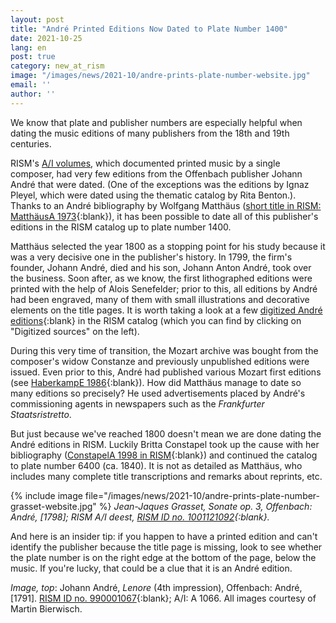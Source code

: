 ```yaml
---
layout: post
title: "André Printed Editions Now Dated to Plate Number 1400"
date: 2021-10-25
lang: en
post: true
category: new_at_rism
image: "/images/news/2021-10/andre-prints-plate-number-website.jpg"
email: ''
author: ''
---
```


We know that plate and publisher numbers are especially helpful when dating the music editions of many publishers from the 18th and 19th centuries.  

RISM's [A/I volumes](/publications.html#series-a-inventories-of-musical-sources), which documented printed music by a single composer, had very few editions from the Offenbach publisher Johann André that were dated. (One of the exceptions was the editions by Ignaz Pleyel, which were dated using the thematic catalog by Rita Benton.). Thanks to an André bibliography by Wolfgang Matthäus ([short title in RISM: MatthäusA 1973](https://opac.rism.info/search?View=rism&q=lit1318){:blank}), it has been possible to date all of this publisher's editions in the RISM catalog up to plate number 1400.  

Matthäus selected the year 1800 as a stopping point for his study because it was a very decisive one in the publisher's history. In 1799, the firm's founder, Johann André, died and his son, Johann Anton André, took over the business. Soon after, as we know, the first lithographed editions were printed with the help of Alois Senefelder; prior to this, all editions by André had been engraved, many of them with small illustrations and decorative elements on the title pages. It is worth taking a look at a few [digitized André editions](https://opac.rism.info/metaopac/perma.do;jsessionid=BDF09DC9E6AC3082C9014CDEDC7E9AC9.touch01?v=rism&q=-1%3d%22ks40000344%22){:blank} in the RISM catalog (which you can find by clicking on "Digitized sources" on the left).  

During this very time of transition, the Mozart archive was bought from the composer's widow Constanze and previously unpublished editions were issued. Even prior to this, André had published various Mozart first editions (see [HaberkampE 1986](https://opac.rism.info/search?View=rism&q=lit2835){:blank}). How did Matthäus manage to date so many editions so precisely? He used advertisements placed by André's commissioning agents in newspapers such as the _Frankfurter Staatsristretto_.  

But just because we've reached 1800 doesn't mean we are done dating the André editions in RISM. Luckily Britta Constapel took up the cause with her bibliography ([ConstapelA 1998 in RISM](https://opac.rism.info/search?View=rism&q=lit2841){:blank}) and continued the catalog to plate number 6400 (ca. 1840). It is not as detailed as Matthäus, who includes many complete title transcriptions and remarks about reprints, etc.  

{% include image file="/images/news/2021-10/andre-prints-plate-number-grasset-website.jpg" %}
_Jean-Jaques Grasset, Sonate op. 3, Offenbach: André, [1798]; RISM A/I deest, [RISM ID no. 1001121092](https://opac.rism.info/search?id=1001121092&View=rism){:blank}._   

And here is an insider tip: if you happen to have a printed edition and can't identify the publisher because the title page is missing, look to see whether the plate number is on the right edge at the bottom of the page, below the music. If you're lucky, that could be a clue that it is an André edition.  

_Image, top_: Johann André, _Lenore_ (4th impression), Offenbach: André, [1791].  [RISM ID no. 990001067](https://opac.rism.info/search?id=990001067&View=rism){:blank}; A/I: A 1066. All images courtesy of Martin Bierwisch.
